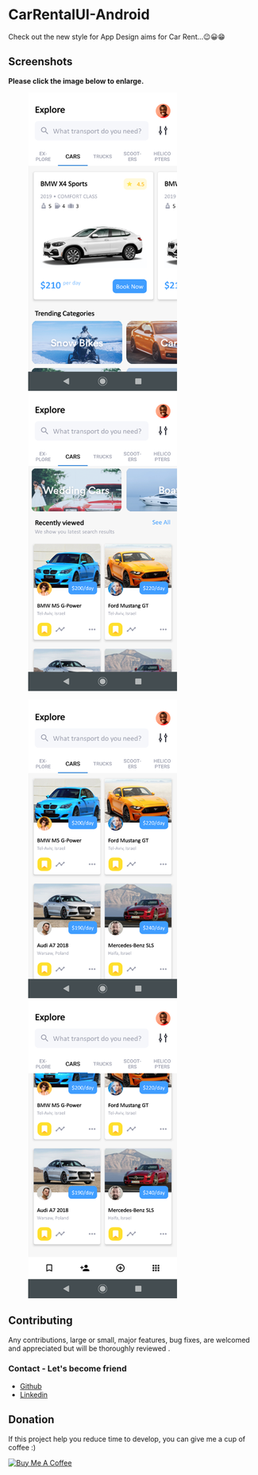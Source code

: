 # CarRentalUI-Android
Check out the new style for App Design aims for Car Rent...😉😀😁

## Screenshots

**Please click the image below to enlarge.**

<img src="https://github.com/Vikramkumarx/Car-rental/blob/main/Screenshots/Screenshot_20190413-150346.png" height="600" width="300" hspace="40"><img src="https://github.com/Vikramkumarx/Car-rental/blob/main/Screenshots/Screenshot_20190413-150350.png" height="600" width="300" hspace="40">

<img src="https://github.com/Vikramkumarx/Car-rental/blob/main/Screenshots/Screenshot_20190413-150418.png" height="600" width="300" hspace="40"><img src="https://github.com/Vikramkumarx/Car-rental/blob/main/Screenshots/Screenshot_20190413-150423.png" height="600" width="300" hspace="40">

## Contributing



Any contributions, large or small, major features, bug fixes, are welcomed and appreciated
but will be thoroughly reviewed .

### Contact - Let's become friend

- [Github](https://github.com/Vikramkumarx)
- [Linkedin](https://www.linkedin.com/in/vikram-kumar-51b9a1247/)

## Donation
If this project help you reduce time to develop, you can give me a cup of coffee :) 

<a href="https://www.buymeacoffee.com/mXUuDW7" target="_blank"><img src="https://bmc-cdn.nyc3.digitaloceanspaces.com/BMC-button-images/custom_images/orange_img.png" alt="Buy Me A Coffee" style="height: auto !important;width: auto !important;" ></a>
